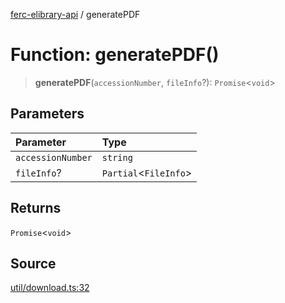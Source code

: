[ferc-elibrary-api](../globals.md) / generatePDF

# Function: generatePDF()

> **generatePDF**(`accessionNumber`, `fileInfo`?): `Promise`\<`void`\>

## Parameters

| Parameter | Type |
| :------ | :------ |
| `accessionNumber` | `string` |
| `fileInfo`? | `Partial`\<`FileInfo`\> |

## Returns

`Promise`\<`void`\>

## Source

[util/download.ts:32](https://github.com/4very/ferc-elibrary-api/blob/5fca0cdab67bbed141a6d8d56056f02bebe7f172/src/util/download.ts#L32)
